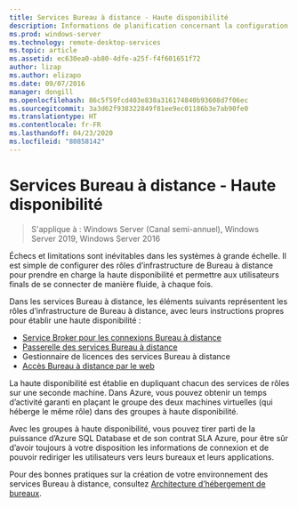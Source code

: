 ```yaml
---
title: Services Bureau à distance - Haute disponibilité
description: Informations de planification concernant la configuration d’un déploiement des services Bureau à distance hautement disponible.
ms.prod: windows-server
ms.technology: remote-desktop-services
ms.topic: article
ms.assetid: ec630ea0-ab80-4dfe-a25f-f4f601651f72
author: lizap
ms.author: elizapo
ms.date: 09/07/2016
manager: dongill
ms.openlocfilehash: 86c5f59fcd403e838a316174840b93608d7f06ec
ms.sourcegitcommit: 3a3d62f938322849f81ee9ec01186b3e7ab90fe0
ms.translationtype: HT
ms.contentlocale: fr-FR
ms.lasthandoff: 04/23/2020
ms.locfileid: "80858142"
---
```

# <a name="remote-desktop-services---high-availability"></a>Services Bureau à distance - Haute disponibilité

>S'applique à : Windows Server (Canal semi-annuel), Windows Server 2019, Windows Server 2016

Échecs et limitations sont inévitables dans les systèmes à grande échelle. Il est simple de configurer des rôles d’infrastructure de Bureau à distance pour prendre en charge la haute disponibilité et permettre aux utilisateurs finals de se connecter de manière fluide, à chaque fois.

Dans les services Bureau à distance, les éléments suivants représentent les rôles d’infrastructure de Bureau à distance, avec leurs instructions propres pour établir une haute disponibilité :
- [Service Broker pour les connexions Bureau à distance](Deploy-a-Remote-Desktop-Connection-Broker-cluster.md)
- [Passerelle des services Bureau à distance](Deploy-a-RD-Web-Access-and-Gateway-farm.md)
- Gestionnaire de licences des services Bureau à distance
- [Accès Bureau à distance par le web](Deploy-a-RD-Web-Access-and-Gateway-farm.md)

La haute disponibilité est établie en dupliquant chacun des services de rôles sur une seconde machine. Dans Azure, vous pouvez obtenir un temps d’activité garanti en plaçant le groupe des deux machines virtuelles (qui héberge le même rôle) dans des groupes à haute disponibilité.

Avec les groupes à haute disponibilité, vous pouvez tirer parti de la puissance d’Azure SQL Database et de son contrat SLA Azure, pour être sûr d’avoir toujours à votre disposition les informations de connexion et de pouvoir rediriger les utilisateurs vers leurs bureaux et leurs applications.

Pour des bonnes pratiques sur la création de votre environnement des services Bureau à distance, consultez [Architecture d’hébergement de bureaux](desktop-hosting-reference-architecture.md).
